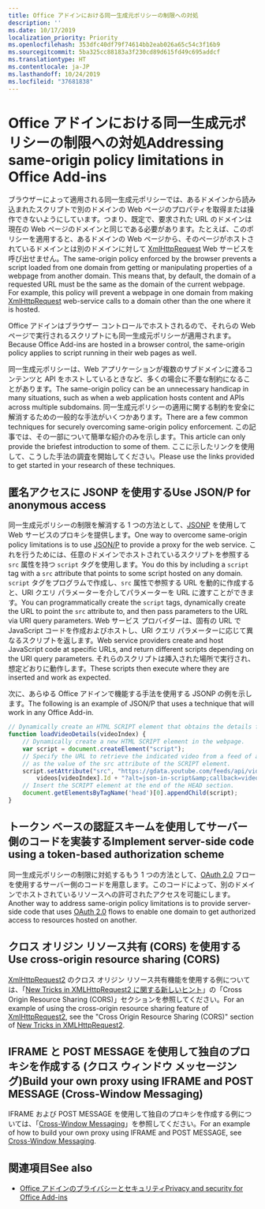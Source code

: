 ```yaml
---
title: Office アドインにおける同一生成元ポリシーの制限への対処
description: ''
ms.date: 10/17/2019
localization_priority: Priority
ms.openlocfilehash: 353dfc40df79f74614bb2eab026a65c54c3f16b9
ms.sourcegitcommit: 5ba325cc88183a3f230cd89d615fd49c695addcf
ms.translationtype: HT
ms.contentlocale: ja-JP
ms.lasthandoff: 10/24/2019
ms.locfileid: "37681838"
---
```

# <a name="addressing-same-origin-policy-limitations-in-office-add-ins"></a><span data-ttu-id="112f0-102">Office アドインにおける同一生成元ポリシーの制限への対処</span><span class="sxs-lookup"><span data-stu-id="112f0-102">Addressing same-origin policy limitations in Office Add-ins</span></span>

<span data-ttu-id="112f0-p101">ブラウザーによって適用される同一生成元ポリシーでは、あるドメインから読み込まれたスクリプトで別のドメインの Web ページのプロパティを取得または操作できないようにしています。つまり、既定で、要求された URL のドメインは現在の Web ページのドメインと同じである必要があります。たとえば、このポリシーを適用すると、あるドメインの Web ページから、そのページがホストされているドメインとは別のドメインに対して [XmlHttpRequest](https://www.w3.org/TR/XMLHttpRequest/) Web サービスを呼び出せません。</span><span class="sxs-lookup"><span data-stu-id="112f0-p101">The same-origin policy enforced by the browser prevents a script loaded from one domain from getting or manipulating properties of a webpage from another domain. This means that, by default, the domain of a requested URL must be the same as the domain of the current webpage. For example, this policy will prevent a webpage in one domain from making [XmlHttpRequest](https://www.w3.org/TR/XMLHttpRequest/) web-service calls to a domain other than the one where it is hosted.</span></span>

<span data-ttu-id="112f0-106">Office アドインはブラウザー コントロールでホストされるので、それらの Web ページで実行されるスクリプトにも同一生成元ポリシーが適用されます。</span><span class="sxs-lookup"><span data-stu-id="112f0-106">Because Office Add-ins are hosted in a browser control, the same-origin policy applies to script running in their web pages as well.</span></span>

<span data-ttu-id="112f0-107">同一生成元ポリシーは、Web アプリケーションが複数のサブドメインに渡るコンテンツと API をホストしているときなど、多くの場合に不要な制約になることがあります。</span><span class="sxs-lookup"><span data-stu-id="112f0-107">The same-origin policy can be an unnecessary handicap in many situations, such as when a web application hosts content and APIs across multiple subdomains.</span></span> <span data-ttu-id="112f0-108">同一生成元ポリシーの適用に関する制約を安全に解消するための一般的な手法がいくつかあります。</span><span class="sxs-lookup"><span data-stu-id="112f0-108">There are a few common techniques for securely overcoming same-origin policy enforcement.</span></span> <span data-ttu-id="112f0-109">この記事では、その一部について簡単な紹介のみを示します。</span><span class="sxs-lookup"><span data-stu-id="112f0-109">This article can only provide the briefest introduction to some of them.</span></span> <span data-ttu-id="112f0-110">ここに示したリンクを使用して、こうした手法の調査を開始してください。</span><span class="sxs-lookup"><span data-stu-id="112f0-110">Please use the links provided to get started in your research of these techniques.</span></span>

## <a name="use-jsonp-for-anonymous-access"></a><span data-ttu-id="112f0-111">匿名アクセスに JSONP を使用する</span><span class="sxs-lookup"><span data-stu-id="112f0-111">Use JSON/P for anonymous access</span></span>

<span data-ttu-id="112f0-112">同一生成元ポリシーの制限を解消する 1 つの方法として、[JSONP](https://www.w3schools.com/js/js_json_jsonp.asp) を使用して Web サービスのプロキシを提供します。</span><span class="sxs-lookup"><span data-stu-id="112f0-112">One way to overcome same-origin policy limitations is to use [JSON/P](https://www.w3schools.com/js/js_json_jsonp.asp) to provide a proxy for the web service.</span></span> <span data-ttu-id="112f0-113">これを行うためには、任意のドメインでホストされているスクリプトを参照する `src` 属性を持つ `script` タグを使用します。</span><span class="sxs-lookup"><span data-stu-id="112f0-113">You do this by including a `script` tag with a `src` attribute that points to some script hosted on any domain.</span></span> <span data-ttu-id="112f0-114">`script` タグをプログラムで作成し、`src` 属性で参照する URL を動的に作成すると、URI クエリ パラメーターを介してパラメーターを URL に渡すことができます。</span><span class="sxs-lookup"><span data-stu-id="112f0-114">You can programmatically create the `script` tags, dynamically create the URL to point the `src` attribute to, and then pass parameters to the URL via URI query parameters.</span></span> <span data-ttu-id="112f0-115">Web サービス プロバイダーは、固有の URL で JavaScript コードを作成およびホストし、URI クエリ パラメーターに応じて異なるスクリプトを返します。</span><span class="sxs-lookup"><span data-stu-id="112f0-115">Web service providers create and host JavaScript code at specific URLs, and return different scripts depending on the URI query parameters.</span></span> <span data-ttu-id="112f0-116">それらのスクリプトは挿入された場所で実行され、想定どおりに動作します。</span><span class="sxs-lookup"><span data-stu-id="112f0-116">These scripts then execute where they are inserted and work as expected.</span></span>

<span data-ttu-id="112f0-117">次に、あらゆる Office アドインで機能する手法を使用する JSONP の例を示します。</span><span class="sxs-lookup"><span data-stu-id="112f0-117">The following is an example of JSON/P that uses a technique that will work in any Office Add-in.</span></span>

```js
// Dynamically create an HTML SCRIPT element that obtains the details for the specified video.
function loadVideoDetails(videoIndex) {
    // Dynamically create a new HTML SCRIPT element in the webpage.
    var script = document.createElement("script");
    // Specify the URL to retrieve the indicated video from a feed of a current list of videos,
    // as the value of the src attribute of the SCRIPT element. 
    script.setAttribute("src", "https://gdata.youtube.com/feeds/api/videos/" + 
        videos[videoIndex].Id + "?alt=json-in-script&amp;callback=videoDetailsLoaded");
    // Insert the SCRIPT element at the end of the HEAD section.
    document.getElementsByTagName('head')[0].appendChild(script);
}

```


## <a name="implement-server-side-code-using-a-token-based-authorization-scheme"></a><span data-ttu-id="112f0-118">トークン ベースの認証スキームを使用してサーバー側のコードを実装する</span><span class="sxs-lookup"><span data-stu-id="112f0-118">Implement server-side code using a token-based authorization scheme</span></span>

<span data-ttu-id="112f0-119">同一生成元ポリシーの制限に対処するもう 1 つの方法として、[OAuth 2.0](https://oauth.net/2/) フローを使用するサーバー側のコードを用意します。このコードによって、別のドメインでホストされているリソースへの許可されたアクセスを可能にします。</span><span class="sxs-lookup"><span data-stu-id="112f0-119">Another way to address same-origin policy limitations is to provide server-side code that uses [OAuth 2.0](https://oauth.net/2/) flows to enable one domain to get authorized access to resources hosted on another.</span></span> 


## <a name="use-cross-origin-resource-sharing-cors"></a><span data-ttu-id="112f0-120">クロス オリジン リソース共有 (CORS) を使用する</span><span class="sxs-lookup"><span data-stu-id="112f0-120">Use cross-origin resource sharing (CORS)</span></span>


<span data-ttu-id="112f0-121">[XmlHttpRequest2](https://dvcs.w3.org/hg/xhr/raw-file/tip/Overview.html) のクロス オリジン リソース共有機能を使用する例については、「[New Tricks in XMLHttpRequest2 に関する新しいヒント](https://www.html5rocks.com/en/tutorials/file/xhr2/)」の「Cross Origin Resource Sharing (CORS)」セクションを参照してください。</span><span class="sxs-lookup"><span data-stu-id="112f0-121">For an example of using the cross-origin resource sharing feature of [XmlHttpRequest2](https://dvcs.w3.org/hg/xhr/raw-file/tip/Overview.html), see the "Cross Origin Resource Sharing (CORS)" section of [New Tricks in XMLHttpRequest2](https://www.html5rocks.com/en/tutorials/file/xhr2/).</span></span>


## <a name="build-your-own-proxy-using-iframe-and-post-message-cross-window-messaging"></a><span data-ttu-id="112f0-122">IFRAME と POST MESSAGE を使用して独自のプロキシを作成する (クロス ウィンドウ メッセージング)</span><span class="sxs-lookup"><span data-stu-id="112f0-122">Build your own proxy using IFRAME and POST MESSAGE (Cross-Window Messaging)</span></span>


<span data-ttu-id="112f0-123">IFRAME および POST MESSAGE を使用して独自のプロキシを作成する例については、「[Cross-Window Messaging](http://ejohn.org/blog/cross-window-messaging/)」を参照してください。</span><span class="sxs-lookup"><span data-stu-id="112f0-123">For an example of how to build your own proxy using IFRAME and POST MESSAGE, see [Cross-Window Messaging](http://ejohn.org/blog/cross-window-messaging/).</span></span>


## <a name="see-also"></a><span data-ttu-id="112f0-124">関連項目</span><span class="sxs-lookup"><span data-stu-id="112f0-124">See also</span></span>

- [<span data-ttu-id="112f0-125">Office アドインのプライバシーとセキュリティ</span><span class="sxs-lookup"><span data-stu-id="112f0-125">Privacy and security for Office Add-ins</span></span>](../concepts/privacy-and-security.md)
    
